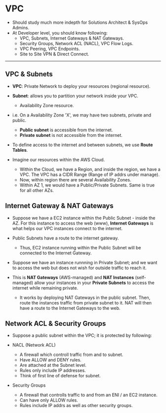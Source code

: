 # VPC

- Should study much more indepth for Solutions Architect & SysOps Admins.
- At Developer level, you should know following:
    - VPC, Subnets, Internet Gateways & NAT Gateways.
    - Security Groups, Network ACL (NACL), VPC Flow Logs.
    - VPC Peering, VPC Endpoints.
    - Site to Site VPN & Direct Connect.

---

## VPC & Subnets

- **VPC**: Private Network to deploy your resources (regional resource).
- **Subnet**: allows you to partition your network inside your VPC.
    - Availability Zone resource.

- i.e. On a Availability Zone 'X', we may have two subnets, private and public.
    - **Public subnet** is accessible from the internet.
    - **Private subnet** is not accessible from the internet.

- To define access to the internet and between subnets, we use **Route Tables**.

- Imagine our resources within the AWS Cloud.
    - Within the Cloud, we have a Region, and inside the region, we have a VPC.
        The VPC has a CIDR Range (Range of IP addrs under manage).
    - Now, within region there are several Availability Zones.
    - Within AZ 1, we would have a Public/Private Subnets. Same is true for all
        other AZs.

## Internet Gateway & NAT Gateways

- Suppose we have a EC2 instance within the Public Subnet - inside the AZ. For
    this instance to access the web (www), **Internet Gateways** is what helps
    our VPC instances connect to the internet.

- Public Subnets have a route to the internet gateway.
    - Thus, EC2 instance running within the Public Subnet will be connected to
        the Internet Gateway.

- Suppose we have an instance runnning in Private Subnet; and we want to access
    the web but does not wish for outside traffic to reach it.
- This is **NAT Gateways** (AWS-managed) and **NAT Instances** (self-managed)
    allow your instances in your **Private Subnets** to access the internet
    while remaining private.
    - It works by deploying NAT Gateways in the public subnet. Then, route the
        instances traffic from private subnet to it. NAT will then have a route
        to the Internet Gateways to the web.

## Network ACL & Security Groups

- Suppose a public subnet within the VPC; it is protected by following:

- NACL (Network ACL)
    - A firewall which controll traffic from and to subnet.
    - Have ALLOW and DENY rules.
    - Are attached at the Subnet level.
    - Rules only include IP addresses.
    - Think of first line of defense for subnet.

- Security Groups
    - A firewall that controlls traffic to and from an ENI / an EC2 instance.
    - Can have only ALLOW rules.
    - Rules include IP addrs as well as other security groups.
